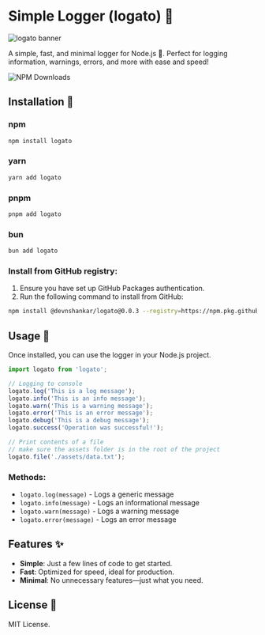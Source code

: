 # Simple Logger (logato) 📜

![logato banner](https://res.cloudinary.com/dtoyohjdm/image/upload/v1739257843/logato.png)

A simple, fast, and minimal logger for Node.js 🚀. Perfect for logging information, warnings, errors, and more with ease and speed!

<!-- npm Downloads Badge -->
![NPM Downloads](https://img.shields.io/npm/d18m/logato)


## Installation 🚀

### npm
```bash
npm install logato
```

### yarn
```bash
yarn add logato
```

### pnpm
```bash
pnpm add logato
```

### bun
```bash
bun add logato
```

### Install from GitHub registry:
1. Ensure you have set up GitHub Packages authentication.
2. Run the following command to install from GitHub:
```bash
npm install @devnshankar/logato@0.0.3 --registry=https://npm.pkg.github.com 
```

## Usage 📄

Once installed, you can use the logger in your Node.js project.

```javascript
import logato from 'logato';

// Logging to console
logato.log('This is a log message');
logato.info('This is an info message');
logato.warn('This is a warning message');
logato.error('This is an error message');
logato.debug('This is a debug message');
logato.success('Operation was successful!');

// Print contents of a file
// make sure the assets folder is in the root of the project 
logato.file('./assets/data.txt');
```

### Methods:
- `logato.log(message)` - Logs a generic message
- `logato.info(message)` - Logs an informational message
- `logato.warn(message)` - Logs a warning message
- `logato.error(message)` - Logs an error message

## Features ✨
- **Simple**: Just a few lines of code to get started.
- **Fast**: Optimized for speed, ideal for production.
- **Minimal**: No unnecessary features—just what you need.

## License 📝
MIT License.
